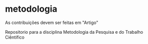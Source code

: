# metodologia

As contribuições devem ser feitas em "Artigo"

Repositorio para a disciplina Metodologia da Pesquisa e do Trabalho Ciêntifico
